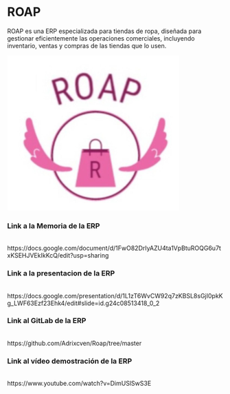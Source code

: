 # ROAP
ROAP es una ERP especializada para tiendas de ropa, diseñada para gestionar eficientemente las operaciones comerciales, incluyendo inventario, ventas y compras de las tiendas que lo usen.


![image](https://github.com/Adrixcven/Adrixcven/blob/main/roap_logo.png)

### Link a la Memoria de la ERP
</br>
https://docs.google.com/document/d/1FwO82DrIyAZU4ta1VpBtuROQG6u7txKSEHJVEkIkKcQ/edit?usp=sharing

### Link a la presentacion de la ERP
</br>
https://docs.google.com/presentation/d/1L1zT6WvCW92q7zKBSL8sGjI0pkKg_LWF63Ezf23Ehk4/edit#slide=id.g24c08513418_0_2

### Link al GitLab de la ERP
</br>
https://github.com/Adrixcven/Roap/tree/master

### Link al vídeo demostración de la ERP
</br>
https://www.youtube.com/watch?v=DimUSlSwS3E


